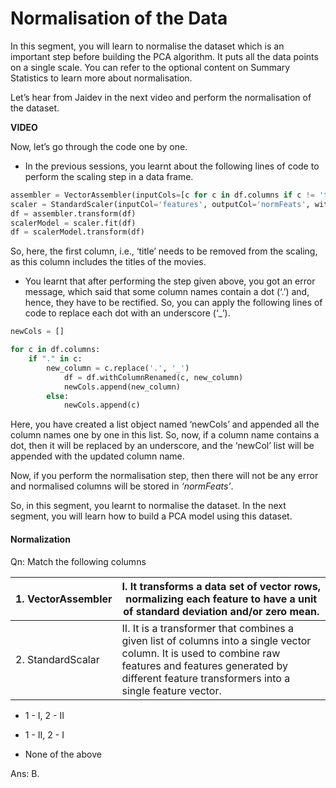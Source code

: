 # Normalisation of the Data

In this segment, you will learn to normalise the dataset which is an important step before building the PCA algorithm. It puts all the data points on a single scale. You can refer to the optional content on Summary Statistics to learn more about normalisation.

Let’s hear from Jaidev in the next video and perform the normalisation of the dataset.

**VIDEO**

Now, let’s go through the code one by one.

- In the previous sessions, you learnt about the following lines of code to perform the scaling step in a data frame.

```python
assembler = VectorAssembler(inputCols=[c for c in df.columns if c != 'title'], outputCol='features')
scaler = StandardScaler(inputCol='features', outputCol='normFeats', withMean=True)
df = assembler.transform(df)
scalerModel = scaler.fit(df)
df = scalerModel.transform(df)
```

So, here, the first column, i.e., ‘title’ needs to be removed from the scaling, as this column includes the titles of the movies.

- You learnt that after performing the step given above, you got an error message, which said that some column names contain a dot (‘.’) and, hence, they have to be rectified. So, you can apply the following lines of code to replace each dot with an underscore (‘_’).

```python
newCols = []

for c in df.columns:
	if "." in c:
        new_column = c.replace('.', '_')
            df = df.withColumnRenamed(c, new_column)
            newCols.append(new_column)
        else:
            newCols.append(c)
```

 Here, you have created a list object named ‘newCols’ and appended all the column names one by one in this list. So, now, if a column name contains a dot, then it will be replaced by an underscore, and the ‘newCol’ list will be appended with the updated column name. 

Now, if you perform the normalisation step, then there will not be any error and normalised columns will be stored in _‘normFeats’_. 

So, in this segment, you learnt to normalise the dataset. In the next segment, you will learn how to build a PCA model using this dataset.

#### Normalization

Qn: Match the following columns

| 1. VectorAssembler | I. It transforms a data set of vector rows, normalizing each feature to have a unit of standard deviation and/or zero mean.                                                                                          |
| ------------------ | -------------------------------------------------------------------------------------------------------------------------------------------------------------------------------------------------------------------- |
| 2. StandardScalar  | II. It is a transformer that combines a given list of columns into a single vector column. It is used to combine raw features and features generated by different feature transformers into a single feature vector. |

- 1 - I, 2 - II

- 1 - II, 2 - I

- None of the above

Ans: B. 